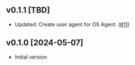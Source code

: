 ## v0.1.1 [TBD]

- Updated: Create user agent for OS Agent. ([#11](https://github.com/turbot/guardrails-agent-kubernetes/issues/11))

## v0.1.0 [2024-05-07]

- Initial version